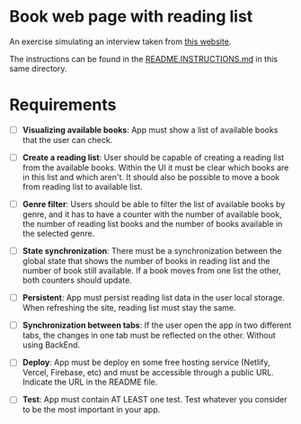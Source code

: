 # Book web page with reading list
An exercise simulating an interview taken from [this website](https://pruebastecnicas.com/).

The instructions can be found in the [README.INSTRUCTIONS.md](./README.INSTRUCTIONS.md) in this same directory.

# Requirements

- [ ] **Visualizing available books**: App must show a list of available books that the user can check.

- [ ] **Create a reading list**: User should be capable of creating a reading list from the available books. Within the UI it must be clear which books are in this list and which aren't. It should also be possible to move a book from reading list to available list.

- [ ] **Genre filter**: Users should be able to filter the list of available books by genre, and it has to have a counter with the number of available book, the number of reading list books and the number of books available in the selected genre.

- [ ] **State synchronization**: There must be a synchronization between the global state that shows the number of books in reading list and the number of book still available. If a book moves from one list the other, both counters should update.

- [ ] **Persistent**: App must persist reading list data in the user local storage. When refreshing the site, reading list must stay the same.

- [ ] **Synchronization between tabs**: If the user open the app in two different tabs, the changes in one tab must be reflected on the other. Without using BackEnd.

- [ ] **Deploy**: App must be deploy en some free hosting service (Netlify, Vercel, Firebase, etc) and must be accessible through a public URL. Indicate the URL in the README file.

- [ ] **Test**: App must contain AT LEAST one test. Test whatever you consider to be the most important in your app.